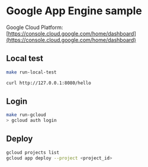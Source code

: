 # Google App Engine sample

Google Cloud Platform: [https://console.cloud.google.com/home/dashboard](https://console.cloud.google.com/home/dashboard)

## Local test

```bash
make run-local-test

curl http://127.0.0.1:8080/hello
```

## Login

```bash
make run-gcloud
> gcloud auth login
```

## Deploy

```bash
gcloud projects list
gcloud app deploy --project <project_id>
```